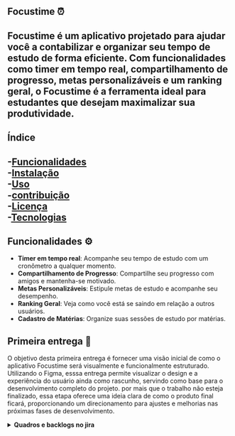 ## Focustime ⏰

**Focustime** é um aplicativo projetado para ajudar você a contabilizar e organizar seu tempo de estudo de forma eficiente. Com funcionalidades como timer em tempo real, compartilhamento de progresso, metas personalizáveis e um ranking geral, o Focustime é a ferramenta ideal para estudantes que desejam maximalizar sua produtividade.
---
## Índice
-[Funcionalidades](#funcionalidades)  
-[Instalação](#Instalação)  
-[Uso](#Uso)  
-[contribuição](#Contribuição)  
-[Licença](#Licença)  
-[Tecnologias](#Tecnologias)  
---
## Funcionalidades ⚙️
- **Timer em tempo real**: Acompanhe seu tempo de estudo com um cronômetro a qualquer momento.
- **Compartilhamento de Progresso**: Compartilhe seu progresso com amigos e mantenha-se motivado.
- **Metas Personalizáveis**: Estipule metas de estudo e acompanhe seu desempenho.
- **Ranking Geral**: Veja como você está se saindo em relação a outros usuários.
- **Cadastro de Matérias**: Organize suas sessões de estudo por matérias.


## Primeira entrega 📄
O objetivo desta primeira entrega é fornecer uma visão inicial de como o aplicativo Focustime será visualmente e funcionalmente estruturado. Utilizando o Figma, esssa entrega permite visualizar o design e a experiência do usuário ainda como rascunho, servindo como base para o desenvolvimento completo do projeto. por mais que o trabalho não esteja finalizado, essa etapa oferece uma ideia clara de como o produto final ficará, proporcionando um direcionamento para ajustes e melhorias nas próximas fases de desenvolvimento.

<details>
<summary><strong>Quadros e backlogs no jira</strong></summary>
![Backlog](img/WhatsApp%20Image%202025-03-28%20at%2014.42.53.jpeg)
![Quadros](img/WhatsApp%20Image%202025-03-28%20at%2014.43.03.jpeg)
![Quadros](img/WhatsApp%20Image%202025-03-28%20at%2014.43.11.jpeg)

<details>
<summary><strong>Links importantes ⚠️</strong></summary>
- **Figma**: [Figma](https://www.figma.com/design/Zsu2h3dlnZQFJjIIsyMDmL/FocusTime?m=auto&t=hjfoeNPBILq3BWJs-6)  
- **Jira**: [Projeto no Jira](https://focustimenow.atlassian.net/jira/software/projects/FOC/summary)
- **Histórias**:[Histórias](https://docs.google.com/document/d/1lMAlUU5gH1FcrGkc81p7c0IjeVZAILIUsYVd-0jkeJw/edit?usp=sharing)
- **youtube**: [apresentação do protótipo - legendado](https://youtu.be/4_51bAq3vGY) [apresentação do protótipo - dublado](https://youtu.be/zz-bhv_pV1E)



## Segunda entrega 📄
O objetivo dessa segunda entrega é o começo da execução prática do projeto. Nessa fase, o foco é implementar pelo menos três histórias de usuário definidas anteriormente, com o acompanhamento detalhado no JIRA. Essa etapa consolida o trabalho inicial e prepara para as próximas iterações, aproximando o projeto da sua versão final.

<details>
<summary><strong>Quadros e backlogs no jira</strong></summary>
![Print backlog](img/Captura%20de%20tela%202025-04-06%20191244.png)
![Print sprint](img/Captura%20de%20tela%202025-04-06%20194901.png) 
![Print issues](img/Captura%20de%20tela%202025-04-07%20191407.png)

---
  
<details>
<summary><strong>Links importantes ⚠️</strong></summary>
- **Relatório programação em par**: [relatório programação](https://docs.google.com/document/d/1-XticSoMchm8W1HqzMP1LiDjTKTyeXXCzLYorMRl1rw/edit)
- **youtube**: [apresentação do protótipo - legendado/dublado](https://youtu.be/8OI8J7PQgNk?feature=shared)
- **site**: [Site do projeto](https://focustime.azurewebsites.net/)
- **Casos de erro**:[histórias](https://docs.google.com/document/d/1Fll4IUvsdfB777OE4EdtUfXwO-ygG_pBUts8kASELos/edit?usp=sharing)
- **backlog e quadro do projeto**: [Documento](https://docs.google.com/document/d/1CoXZUGrOC8zCm6xNiq8LR7gmqvhTzZx5oNGm1arXVo8/edit?usp=sharing)
---
## GRUPO 
| Aluno | email |
|-------------|---------------------|
| Brenda Bezerra  | blcb@cesar.school       |
| Heloisa Borba | hbbs@cesar.school     |
| Lucas Menezes | lms4@cesar.school    |
| Thiago Fernandes | tfm3@cesar.school |



